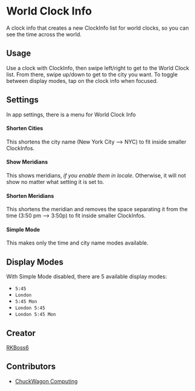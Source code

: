 # World Clock Info

A clock info that creates a new ClockInfo list for world clocks, so you can see the time across the world.

## Usage

Use a clock with ClockInfo, then swipe left/right to get to the World Clock list. From there, swipe up/down to get to the city you want. To toggle between display modes, tap on the clock info when focused.

## Settings

In app settings, there is a menu for World Clock Info

#### Shorten Cities

This shortens the city name (New York City --> NYC) to fit inside smaller ClockInfos.

#### Show Meridians

This shows meridians, <i>if you enable them in locale</i>. Otherwise, it will not show no matter what setting it is set to.

#### Shorten Meridians

This shortens the meridian and removes the space separating it from the time (3:50 pm --> 3:50p) to fit inside smaller ClockInfos.

#### Simple Mode

This makes only the time and city name modes available.

## Display Modes

With Simple Mode disabled, there are 5 available display modes:

- `5:45`
- `London`
- `5:45 Mon`
- `London 5:45`
- `London 5:45 Mon`


## Creator

[RKBoss6](https://github.com/RKBoss6)

## Contributors

- [ChuckWagon Computing](https://github.com/chuckwagoncomputing)

